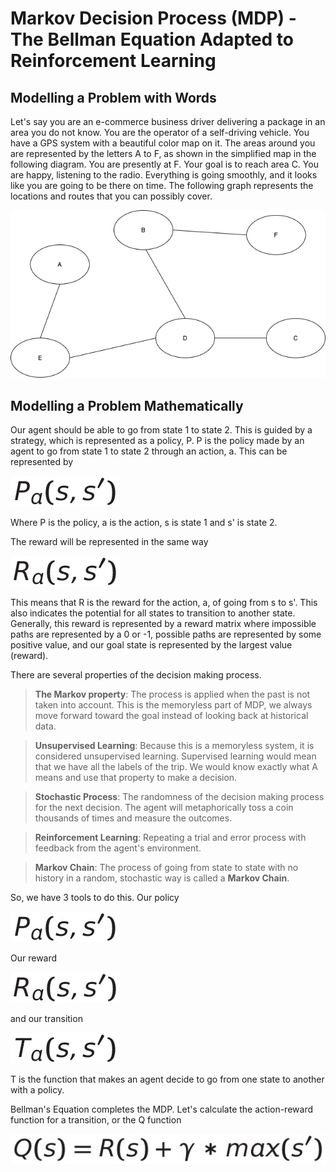 # Markov Decision Process (MDP) - The Bellman Equation Adapted to Reinforcement Learning

## Modelling a Problem with Words
Let's say you are an e-commerce business driver delivering a package in an area you do not know. You are the operator of a self-driving vehicle. You have a GPS system with a beautiful color map on it. The areas around you are represented by the letters A to F, as shown in the simplified map in the following diagram. You are presently at F. Your goal is to reach area C. You are happy, listening to the radio. Everything is going smoothly, and it looks like you are going to be there on time. The following graph represents the locations and routes that you can possibly cover.

![State Graph](./img/state_graph.png)

## Modelling a Problem Mathematically
Our agent should be able to go from state 1 to state 2. This is guided by a strategy, which is represented as a policy, P. P is the policy made by an agent to go from state 1 to state 2 through an action, a. This can be represented by 

![Policy](./img/policy.png)

Where P is the policy, a is the action, s is state 1 and s' is state 2.

The reward will be represented in the same way

![Reward](./img/reward.png)

This means that R is the reward for the action, a, of going from s to s'. This also indicates the potential for all states to transition to another state. Generally, this reward is represented by a reward matrix where impossible paths are represented by a 0 or -1, possible paths are represented by some positive value, and our goal state is represented by the largest value (reward).

There are several properties of the decision making process.

> **The Markov property**: The process is applied when the past is not taken into account. This is the memoryless part of MDP, we always move forward toward the goal instead of looking back at historical data.

> **Unsupervised Learning**: Because this is a memoryless system, it is considered unsupervised learning. Supervised learning would mean that we have all the labels of the trip. We would know exactly what A means and use that property to make a decision. 

> **Stochastic Process**: The randomness of the decision making process for the next decision. The agent will metaphorically toss a coin thousands of times and measure the outcomes.

> **Reinforcement Learning**: Repeating a trial and error process with feedback from the agent's environment.

> **Markov Chain**: The process of going from state to state with no history in a random, stochastic way is called a **Markov Chain**.

So, we have 3 tools to do this. Our policy

![Policy](./img/policy.png) 

Our reward

![Reward](./img/reward.png)

and our transition

![Transition](./img/transition.png)

T is the function that makes an agent decide to go from one state to another with a policy.

Bellman's Equation completes the MDP. Let's calculate the action-reward function for a transition, or the Q function

![Bellman Equation](./img/bellman_eq.png)